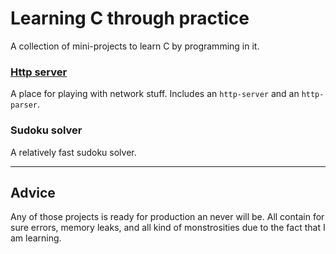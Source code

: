 # Learning C through practice

A collection of mini-projects to learn C by programming in it.

### [Http server](http-server/README.md)

A place for playing with network stuff.
Includes an `http-server` and an `http-parser`.

### Sudoku solver

A relatively fast sudoku solver.

---

## Advice

Any of those projects is ready for production an never will be.
All contain for sure errors, memory leaks, and all kind of monstrosities due to the fact that I am learning.
